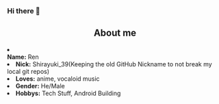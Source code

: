 ### Hi there 👋

<!--
**LordDemecrius83/LordDemecrius83** is a ✨ _special_ ✨ repository because its `README.md` (this file) appears on your GitHub profile.

Here are some ideas to get you started:

- 🔭 I’m currently working on ...
- 🌱 I’m currently learning ...
- 👯 I’m looking to collaborate on ...
- 🤔 I’m looking for help with ...
- 💬 Ask me about ...
- 📫 How to reach me: ...
- 😄 Pronouns: ...
- ⚡ Fun fact: ...
-->

<div>
<h2 align="center">  About me </h2>
<li></li> <b>Name:</b> Ren</li>
<li>
<b>Nick:</b> Shirayuki_39(Keeping the old GitHub Nickname to not break my local git repos)
</li>
<li>
<b>Loves:</b> anime, vocaloid music
</li>
<li>
<b>Gender:</b> He/Male
</li>
<li>
<b>Hobbys:</b> Tech Stuff, Android Building
</li>
<br><br><br>
</div>

